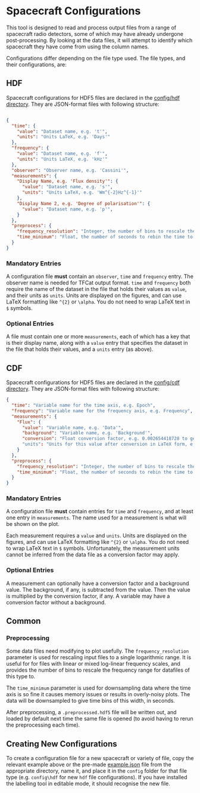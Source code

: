 # Spacecraft Configurations

This tool is designed to read and process output files from a range of spacecraft radio detectors, 
some of which may have already undergone post-processing. By looking at the data files, it will attempt to identify
which spacecraft they have come from using the column names.

Configurations differ depending on the file type used. The file types, and their configurations, are: 


## HDF
Spacecraft configurations for HDF5 files are declared in the [config/hdf directory](../config/hdf). 
They are JSON-format files with following structure:

```json

{
  "time": {
    "value": "Dataset name, e.g. 't'",
    "units": "Units LaTeX, e.g. 'Days'"
  },
  "frequency": {
    "value": "Dataset name, e.g. 'f'",
    "units": "Units LaTeX, e.g. 'kHz'"
  },
  "observer": "Observer name, e.g. 'Cassini'",
  "measurements": {
    "Display Name, e.g. 'Flux density'": {
      "value": "Dataset name, e.g. 's'",
      "units": "Units LaTeX, e.g. 'Wm^{-2}Hz^{-1}'"
    },
    "Display Name 2, e.g. 'Degree of polarisation'": {
      "value": "Dataset name, e.g. 'p'",
    }
  },
  "preprocess": {
    "frequency_resolution": "Integer, the number of bins to rescale the frequency axis along e.g. 400 (optional)",,
    "time_minimum": "Float, the number of seconds to rebin the time to (optional)"
  }
}
```

### Mandatory Entries

A configuration file **must** contain an `observer`, `time` and `frequency` entry.
The observer name is needed for TFCat output format.
`time` and `frequency` both require the name of the dataset in the file that holds their values as `value`, 
and their units as `units`. Units are displayed on the figures,
and can use LaTeX formatting like `^{2}` or `\alpha`. You do not need to wrap LaTeX text in `$` symbols. 

### Optional Entries

A file must contain one or more `measurements`, each of which has a key that is their display name,
along with a `value` entry that specifies the dataset in the file that holds their values, 
and a `units` entry (as above).


## CDF
Spacecraft configurations for HDF5 files are declared in the [config/cdf directory](../config/cdf). 
They are JSON-format files with following structure:

```json
{
  "time": "Variable name for the time axis, e.g. Epoch",
  "frequency": "Variable name for the frequency axis, e.g. Frequency",
  "measurements": {
    "Flux": {
      "value": "Variable name, e.g. 'Data'",
      "background": "Variable name, e.g. 'Background'",
      "conversion": "Float conversion factor, e.g. 0.002654418728 to get from V^2 m^-2 Hz^-1 to W m^-2 Hz^-1"
      "units": "Units for this value after conversion in LaTeX form, e.g. 'W m^{-2} Hz^{-1}'"
    }
  },
  "preprocess": {
    "frequency_resolution": "Integer, the number of bins to rescale the frequency axis along e.g. 400 (optional)",
    "time_minimum": "Float, the number of seconds to rebin the time to (optional)"
  }
}
```

### Mandatory Entries

A configuration file **must** contain entries for `time` and `frequency`, and at least one entry in `measurements`.
The name used for a measurement is what will be shown on the plot.

Each measurement requires a `value` and `units`. Units are displayed on the figures, 
and can use LaTeX formatting like `^{2}` or `\alpha`. You do not need to wrap LaTeX text in `$` symbols. 
Unfortunately, the measurement units cannot be inferred from the data file as a conversion factor may apply.

### Optional Entries

A measurement can optionally have a conversion factor and a background value. 
The background, if any, is subtracted from the value. Then the value is multiplied by the conversion factor, if any.
A variable may have a conversion factor without a background.


## Common

### Preprocessing

Some data files need modifying to plot usefully.
The `frequency_resolution` parameter is used for rescaling input files to a single logarithmic range. 
It is useful for for files with linear or mixed log-linear frequency scales, and provides the number of bins 
to rescale the frequency range for datafiles of this type to. 

The `time_minimum` parameter is used for downsampling data where the time axis is so fine it causes memory issues
or results in overly-noisy plots. The data will be downsampled to give time bins of this width, in seconds.

After preprocessing, a `.preprocessed.hdf5` file will be written out, and loaded by default
next time the same file is opened (to avoid having to rerun the preprocessing each time).


## Creating New Configurations

To create a configuration file for a new spacecraft or variety of file, copy the relevant example above or the pre-made
[example.json](example.json) file from the appropriate directory, name it, 
and place it in the `config` folder for that file type (e.g. `config\hdf` for new `hdf` file configurations).
If you have installed the labelling tool in editable mode, it should recognise the new file.
